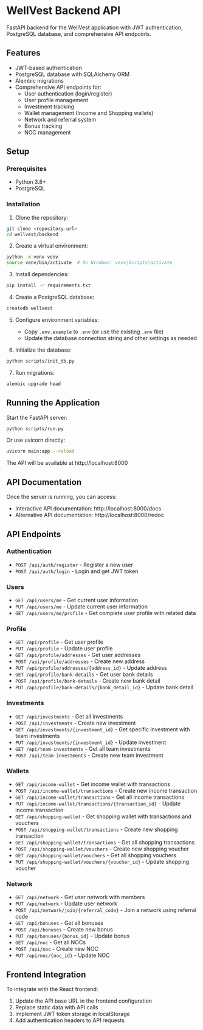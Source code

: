 # WellVest Backend API

FastAPI backend for the WellVest application with JWT authentication, PostgreSQL database, and comprehensive API endpoints.

## Features

- JWT-based authentication
- PostgreSQL database with SQLAlchemy ORM
- Alembic migrations
- Comprehensive API endpoints for:
  - User authentication (login/register)
  - User profile management
  - Investment tracking
  - Wallet management (Income and Shopping wallets)
  - Network and referral system
  - Bonus tracking
  - NOC management

## Setup

### Prerequisites

- Python 3.8+
- PostgreSQL

### Installation

1. Clone the repository:
```bash
git clone <repository-url>
cd wellvest/backend
```

2. Create a virtual environment:
```bash
python -m venv venv
source venv/bin/activate  # On Windows: venv\Scripts\activate
```

3. Install dependencies:
```bash
pip install -r requirements.txt
```

4. Create a PostgreSQL database:
```bash
createdb wellvest
```

5. Configure environment variables:
   - Copy `.env.example` to `.env` (or use the existing `.env` file)
   - Update the database connection string and other settings as needed

6. Initialize the database:
```bash
python scripts/init_db.py
```

7. Run migrations:
```bash
alembic upgrade head
```

## Running the Application

Start the FastAPI server:
```bash
python scripts/run.py
```

Or use uvicorn directly:
```bash
uvicorn main:app --reload
```

The API will be available at http://localhost:8000

## API Documentation

Once the server is running, you can access:
- Interactive API documentation: http://localhost:8000/docs
- Alternative API documentation: http://localhost:8000/redoc

## API Endpoints

### Authentication
- `POST /api/auth/register` - Register a new user
- `POST /api/auth/login` - Login and get JWT token

### Users
- `GET /api/users/me` - Get current user information
- `PUT /api/users/me` - Update current user information
- `GET /api/users/me/profile` - Get complete user profile with related data

### Profile
- `GET /api/profile` - Get user profile
- `PUT /api/profile` - Update user profile
- `GET /api/profile/addresses` - Get user addresses
- `POST /api/profile/addresses` - Create new address
- `PUT /api/profile/addresses/{address_id}` - Update address
- `GET /api/profile/bank-details` - Get user bank details
- `POST /api/profile/bank-details` - Create new bank detail
- `PUT /api/profile/bank-details/{bank_detail_id}` - Update bank detail

### Investments
- `GET /api/investments` - Get all investments
- `POST /api/investments` - Create new investment
- `GET /api/investments/{investment_id}` - Get specific investment with team investments
- `PUT /api/investments/{investment_id}` - Update investment
- `GET /api/team-investments` - Get all team investments
- `POST /api/team-investments` - Create new team investment

### Wallets
- `GET /api/income-wallet` - Get income wallet with transactions
- `POST /api/income-wallet/transactions` - Create new income transaction
- `GET /api/income-wallet/transactions` - Get all income transactions
- `PUT /api/income-wallet/transactions/{transaction_id}` - Update income transaction
- `GET /api/shopping-wallet` - Get shopping wallet with transactions and vouchers
- `POST /api/shopping-wallet/transactions` - Create new shopping transaction
- `GET /api/shopping-wallet/transactions` - Get all shopping transactions
- `POST /api/shopping-wallet/vouchers` - Create new shopping voucher
- `GET /api/shopping-wallet/vouchers` - Get all shopping vouchers
- `PUT /api/shopping-wallet/vouchers/{voucher_id}` - Update shopping voucher

### Network
- `GET /api/network` - Get user network with members
- `PUT /api/network` - Update user network
- `POST /api/network/join/{referral_code}` - Join a network using referral code
- `GET /api/bonuses` - Get all bonuses
- `POST /api/bonuses` - Create new bonus
- `PUT /api/bonuses/{bonus_id}` - Update bonus
- `GET /api/noc` - Get all NOCs
- `POST /api/noc` - Create new NOC
- `PUT /api/noc/{noc_id}` - Update NOC

## Frontend Integration

To integrate with the React frontend:
1. Update the API base URL in the frontend configuration
2. Replace static data with API calls
3. Implement JWT token storage in localStorage
4. Add authentication headers to API requests
